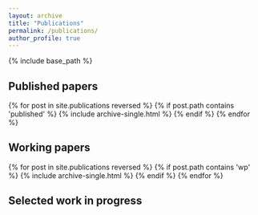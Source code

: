 ```yaml
---
layout: archive
title: "Publications"
permalink: /publications/
author_profile: true
---
```


{% include base_path %}

## Published papers

{% for post in site.publications reversed %}
  {% if post.path contains 'published' %}
    {% include archive-single.html %}
  {% endif %}
{% endfor %}

## Working papers

{% for post in site.publications reversed %}
  {% if post.path contains 'wp' %}
    {% include archive-single.html %}
  {% endif %}
{% endfor %}

## Selected work in progress